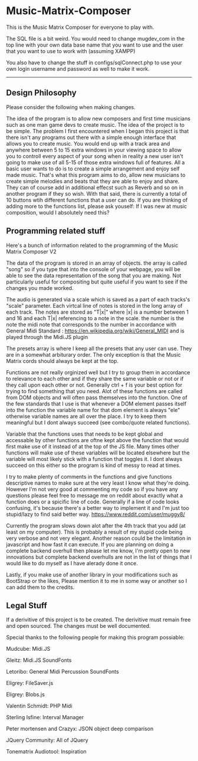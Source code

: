 # Music-Matrix-Composer
This is the Music Matrix Composer for everyone to play with.

The SQL file is a bit weird. You would need to change mugdev_com in the top line with your own data base name that you want to use and the user that you want to use to work with (assuming XAMPP)

You also have to change the stuff in configs/sqlConnect.php to use your own login username and password as well to make it work.

----

## Design Philosophy
Please consider the following when making changes. 

The idea of the program is to allow new composers and first time musicians such as one man game devs to create music. The idea of the project is to be simple. The problem I first encountered when I began this project is that there isn't any programs out there with a simple enough interface that allows you to create music. You would end up with a track area and anywhere between 5 to 15 extra windows in your viewing space to allow you to controll every aspect of your song when in reality a new user isn't going to make use of all 5-15 of those extra windows full of features. All a basic user wants to do is to create a simple arrangement and enjoy self made music. That's what this program aims to do, allow new musicians to create simple melodies and beats that they are able to enjoy and share. They can of course add in additional effecst such as Reverb and so on in another program if they so wish. With that said, there is currently a total of 10 buttons wtih different functions that a user can do. If you are thinking of adding more to the functions list, please ask youself: If I was new at music composition, would I absolutely need this?

## Programming related stuff
Here's a bunch of information related to the programming of the Music Matrix Composer V2

The data of the program is stored in an array of objects. the array is called "song" so if you type that into the console of your webpage, you will be able to see the data representation of the song that you are making. Not particularly useful for compositing but quite useful if you want to see if the changes you made worked. 

The audio is generated via a scale which is saved as a part of each tracks's "scale" parameter. Each virtcal line of notes is stored in the long array of each track. The notes are stored as "T|x|" where |x| is a number between 1 and 16 and each T|x| referencing to a note in the scale. the number is the note the midi note that corresponds to the number in accordance with General Midi Standard : https://en.wikipedia.org/wiki/General_MIDI and is played through the Midi.JS plugin

The presets array is where I keep all the presets that any user can use. They are in a somewhat arbiturary order. The only exception is that the Music Matrix cords should always be kept at the top. 

Functions are not really orginized well but I try to group them in accordance to relevance to each other and if they share the same variable or not or if they call upon each other or not. Generally ctrl + f is your best option for trying to find something that you need. Alot of these functions are called from DOM objects and will often pass themselves into the function. One of the few standards that I use is that whenever a DOM element passes itself into the function the variable name for that dom element is always "ele" otherwise variable names are all over the place. I try to keep them meaningful but I dont always succeed (see combo/quote related functions). 

Variable that the functions uses that needs to be kept global and accessable by other functions are oftne kept above the function that would first make use of it instead of at the top of the JS file. Many times other functions will make use of these variables will be located elsewhere but the variable will most likely stick with a function that toggles it. I dont always succeed on this either so the program is kind of messy to read at times. 

I try to make plenty of comments in the functions and give functions descriptive names to make sure at the very least I know what they're doing. However I'm not very good at commenting my code so if you have any questions please feel free to message me on reddit about exactly what a function does or a spicific line of code. Generally if a line of code looks confusing, it's because there's a better way to implement it and I'm just too stupid/lazy to find said better way. https://www.reddit.com/user/muggy8/

Currently the program slows down alot after the 4th track that you add (at least on my computer). This is probably a result of my stupid code being very verbose and not very elegant. Another reason could be the limitation in javascript and how fast it can execute. If you are planning on doing a complete backend overhull then please let me know, I'm pretty open to new innovations but complete backend overhulls are not in the list of things that I would like to do myself as I have alerady done it once. 

Lastly, if you make use of another library in your modifications such as BootStrap or the likes, Please mention it to me in some way or another so I can add them to the credits.

## Legal Stuff

If a derivitive of this project is to be created. The derivitive must remain free and open sourced. The changes must be well documented.


Special thanks to the following people for making this program possiable: 

Mudcube: Midi.JS

Gleitz: Midi.JS SoundFonts

Letoribo: General Midi Percussion SoundFonts

Eligrey: FileSaver.js

Eligrey: Blobs.js

Valentin Schmidt: PHP Midi

Sterling Isfine: Interval Manager

Peter mortensen and Crazyx: JSON object deep comparison 

JQuery Community: All of JQuery

Tonematrix Audiotool: Inspiration

